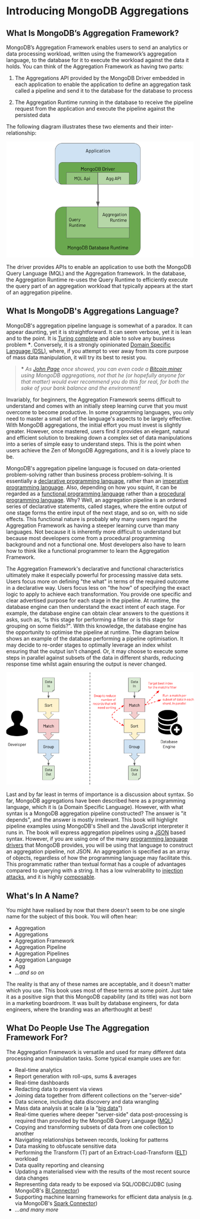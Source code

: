 # Introducing MongoDB Aggregations

## What Is MongoDB’s Aggregation Framework?

MongoDB’s Aggregation Framework enables users to send an analytics or data processing workload, written using the framework’s aggregation language, to the database for it to execute the workload against the data it holds. You can think of the Aggregation Framework as having two parts:

 1. The Aggregations API provided by the MongoDB Driver embedded in each application to enable the application to define an aggregation task called a pipeline and send it to the database for the database to process
 
 2. The Aggregation Runtime running in the database to receive the pipeline request from the application and execute the pipeline against the persisted data

The following diagram illustrates these two elements and their inter-relationship:

![MongoDB Aggregation Framework components - Driver API and Database Aggregation Runtime](./pics/aggregation-components.png)

The driver provides APIs to enable an application to use both the MongoDB Query Language (MQL) and the Aggregation framework. In the database, the Aggregation Runtime re-uses the Query Runtime to efficiently execute the query part of an aggregation workload that typically appears at the start of an aggregation pipeline.


## What Is MongoDB's Aggregations Language?

MongoDB's aggregation pipeline language is somewhat of a paradox. It can appear daunting, yet it is straightforward. It can seem verbose, yet it is lean and to the point. It is [Turing complete](https://en.wikipedia.org/wiki/Turing_completeness) and able to solve any business problem __*__. Conversely, it is a strongly opinionated [Domain Specific Language (DSL)](https://en.wikipedia.org/wiki/Domain-specific_language), where, if you attempt to veer away from its core purpose of mass data manipulation, it will try its best to resist you.

> __*__ _As [John Page](http://ilearnasigoalong.blogspot.com/) once showed, you can even code a [Bitcoin miner](https://github.com/johnlpage/MongoAggMiner) using MongoDB aggregations, not that he (or hopefully anyone for that matter) would ever recommend you do this for real, for both the sake of your bank balance and the environment!_

Invariably, for beginners, the Aggregation Framework seems difficult to understand and comes with an initially steep learning curve that you must overcome to become productive. In some programming languages, you only need to master a small set of the language's aspects to be largely effective. With MongoDB aggregations, the initial effort you must invest is slightly greater. However, once mastered, users find it provides an elegant, natural and efficient solution to breaking down a complex set of data manipulations into a series of simple easy to understand steps. This is the point when users achieve the Zen of MongoDB Aggregations, and it is a lovely place to be.

MongoDB's aggregation pipeline language is focused on data-oriented problem-solving rather than business process problem-solving. It is essentially a [declarative programming language](https://en.wikipedia.org/wiki/Declarative_programming), rather than an [imperative programming language](https://en.wikipedia.org/wiki/Imperative_programming). Also, depending on how you squint, it can be regarded as a [functional programming language](https://en.wikipedia.org/wiki/Functional_programming) rather than a [procedural programming language](https://en.wikipedia.org/wiki/Procedural_programming). Why? Well, an aggregation pipeline is an ordered series of declarative statements, called stages, where the entire output of one stage forms the entire input of the next stage, and so on, with no side effects. This functional nature is probably why many users regard the Aggregation Framework as having a steeper learning curve than many languages. Not because it is inherently more difficult to understand but because most developers come from a procedural programming background and not a functional one. Most developers also have to learn how to think like a functional programmer to learn the Aggregation Framework.

The Aggregation Framework's declarative and functional characteristics ultimately make it especially powerful for processing massive data sets. Users focus more on defining "the what" in terms of the required outcome in a declarative way. Users focus less on "the how" of specifying the exact logic to apply to achieve each transformation. You provide one specific and clear advertised purpose for each stage in the pipeline. At runtime, the database engine can then understand the exact intent of each stage. For example, the database engine can obtain clear answers to the questions it asks, such as, "is this stage for performing a filter or is this stage for grouping on some fields?". With this knowledge, the database engine has the opportunity to optimise the pipeline at runtime. The diagram below shows an example of the database performing a pipeline optimisation. It may decide to re-order stages to optimally leverage an index whilst ensuring that the output isn't changed. Or, it may choose to execute some steps in parallel against subsets of the data in different shards, reducing response time whilst again ensuring the output is never changed.

![MongoDB Aggregation Framework developer vs database engine optimizations comparison](./pics/optimise.png)

Last and by far least in terms of importance is a discussion about syntax. So far, MongoDB aggregations have been described here as a programming language, which it is (a Domain Specific Language). However, with what syntax is a MongoDB aggregation pipeline constructed? The answer is "it depends", and the answer is mostly irrelevant. This book will highlight pipeline examples using MongoDB's Shell and the JavaScript interpreter it runs in. The book will express aggregation pipelines using a [JSON](https://en.wikipedia.org/wiki/JSON) based syntax. However, if you are using one of the many [programming language drivers](https://docs.mongodb.com/drivers/) that MongoDB provides, you will be using that language to construct an aggregation pipeline, not JSON. An aggregation is specified as an array of objects, regardless of how the programming language may facilitate this. This programmatic rather than textual format has a couple of advantages compared to querying with a string. It has a low vulnerability to [injection attacks](https://en.wikipedia.org/wiki/SQL_injection), and it is highly [composable](https://en.wikipedia.org/wiki/Composability).


## What's In A Name?

You might have realised by now that there doesn't seem to be one single name for the subject of this book. You will often hear:

* Aggregation
* Aggregations
* Aggregation Framework
* Aggregation Pipeline
* Aggregation Pipelines
* Aggregation Language
* Agg
* _...and so on_

The reality is that any of these names are acceptable, and it doesn't matter which you use. This book uses most of these terms at some point. Just take it as a positive sign that this MongoDB capability (and its title) was not born in a marketing boardroom. It was built by database engineers, for data engineers, where the branding was an afterthought at best!


## What Do People Use The Aggregation Framework For?

The Aggregation Framework is versatile and used for many different data processing and manipulation tasks. Some typical example uses are for:

* Real-time analytics
* Report generation with roll-ups, sums & averages
* Real-time dashboards
* Redacting data to present via views
* Joining data together from different collections on the "server-side"
* Data science, including data discovery and data wrangling
* Mass data analysis at scale (a la "[big data](https://en.wikipedia.org/wiki/Big_data)")
* Real-time queries where deeper "server-side" data post-processing is required than provided by the MongoDB Query Language ([MQL](https://docs.mongodb.com/manual/crud/))
* Copying and transforming subsets of data from one collection to another
* Navigating relationships between records, looking for patterns
* Data masking to obfuscate sensitive data
* Performing the Transform (T) part of an Extract-Load-Transform ([ELT](https://en.wikipedia.org/wiki/Extract,_load,_transform)) workload
* Data quality reporting and cleansing
* Updating a materialised view with the results of the most recent source data changes
* Representing data ready to be exposed via SQL/ODBC/JDBC (using MongoDB's [BI Connector](https://docs.mongodb.com/bi-connector/))
* Supporting machine learning frameworks for efficient data analysis (e.g. via MongoDB's [Spark Connector](https://docs.mongodb.com/spark-connector))
* _...and many more_

